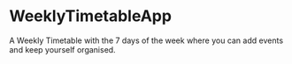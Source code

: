 # WeeklyTimetableApp
A Weekly Timetable with the 7 days of the week where you can add events and keep yourself organised.
